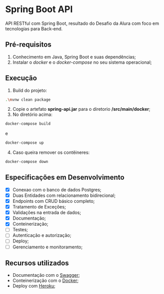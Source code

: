 # Spring Boot API

API RESTful com Spring Boot, resultado do Desafio da Alura com foco em tecnologias para Back-end.

## Pré-requisitos

1. Conhecimento em Java, Spring Boot e suas dependências;
2. Instalar o *docker* e o *docker-compose* no seu sistema operacional;

## Execução

1. Build do projeto:
```bash
.\mvnw clean package
```
2. Copie o artefato **spring-api.jar** para o diretorio **/src/main/docker**;
3. No diretório acima:
```bash
docker-compose build 
```
e
```bash
docker-compose up 
```
4. Caso queira remover os contêineres:
```bash
docker-compose down 
```

## Especificações em Desenvolvimento

- [x] Conexao com o banco de dados Postgres;
- [x] Duas Entidades com relacionamento bidirecional;
- [x] Endpoints com CRUD básico completo;
- [x] Tratamento de Exceções;
- [x] Validações na entrada de dados;
- [x] Documentação;
- [x] Conteinerização;
- [ ] Testes;
- [ ] Autenticação e autorização;
- [ ] Deploy;
- [ ] Gerenciamento e monitoramento;

## Recursos utilizados

- Documentação com o [Swagger](https://swagger.io/);
- Conteinerização com o [Docker](https://www.docker.com/);
- Deploy com [Heroku](https://www.heroku.com/);
